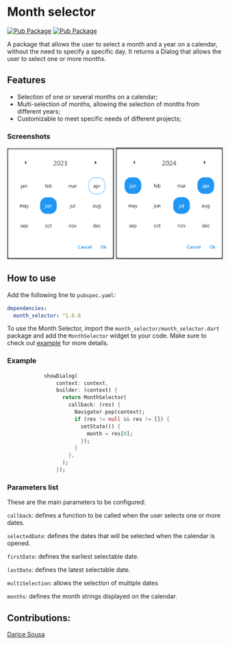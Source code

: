 # Month selector

[![Pub Package](https://img.shields.io/badge/pub-v1.0.0-blue)](https://pub.dev/packages/month_selector)
[![Pub Package](https://img.shields.io/badge/flutter-%3E%3D1.17.0-green)](https://flutter.dev/)


A package that allows the user to select a month and a year on a calendar, without the need to specify a specific day. It returns a Dialog that allows the user to select one or more months.

## Features

- Selection of one or several months on a calendar;
- Multi-selection of months, allowing the selection of months from different years;
- Customizable to meet specific needs of different projects;

### Screenshots

<p align="center">
    <img src="https://raw.githubusercontent.com/daricesousa/month_selector/main/screenshots/img1.png" width="250"/>
    <img src="https://raw.githubusercontent.com/daricesousa/month_selector/main/screenshots/img2.png" width="250"/>
</p>

## How to use

Add the following line to `pubspec.yaml`:

```yaml
dependencies:
  month_selector: ^1.0.0
```
To use the Month Selector, import the `month_selector/month_selector.dart` package and add the `MonthSelector` widget to your code. Make sure to check out [example](https://github.com/daricesousa/month_selector/tree/main/example) for more details.



### Example

```dart
            showDialog(
                context: context,
                builder: (context) {
                  return MonthSelector(
                    callback: (res) {
                      Navigator.pop(context);
                      if (res != null && res != []) {
                        setState(() {
                          month = res[0];
                        });
                      }
                    },
                  );
                });
```

### Parameters list

These are the main parameters to be configured:

`callback`: defines a function to be called when the user selects one or more dates.

`selectedDate`: defines the dates that will be selected when the calendar is opened.

`firstDate`: defines the earliest selectable date.

`lastDate`: defines the latest selectable date.

`multiSelection`: allows the selection of multiple dates

`months`: defines the month strings displayed on the calendar.



## Contributions:
[Darice Sousa](https://github.com/daricesousa)
